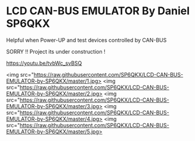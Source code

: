 # LCD CAN-BUS EMULATOR By Daniel SP6QKX 

Helpful when Power-UP and test devices controlled by CAN-BUS

SORRY !! Project its under construction ! 

https://youtu.be/tvbWc_svBSQ


<img src="https://raw.githubusercontent.com/SP6QKX/LCD-CAN-BUS-EMULATOR-by-SP6QKX/master/1.jpg>
<img src="https://raw.githubusercontent.com/SP6QKX/LCD-CAN-BUS-EMULATOR-by-SP6QKX/master/2.jpg>
<img src="https://raw.githubusercontent.com/SP6QKX/LCD-CAN-BUS-EMULATOR-by-SP6QKX/master/3.jpg>
<img src="https://raw.githubusercontent.com/SP6QKX/LCD-CAN-BUS-EMULATOR-by-SP6QKX/master/4.jpg>
<img src="https://raw.githubusercontent.com/SP6QKX/LCD-CAN-BUS-EMULATOR-by-SP6QKX/master/5.jpg>
